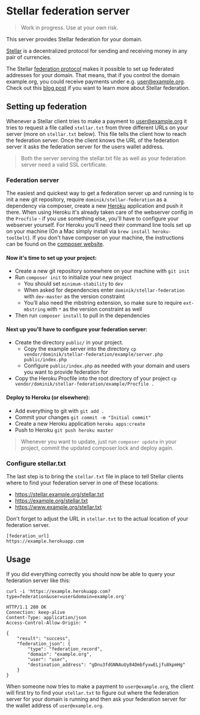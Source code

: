 # Stellar federation server

> Work in progress. Use at your own risk.

This server provides Stellar federation for your domain.

[Stellar](https://stellar.org) is a decentralized protocol for sending and receiving money in any pair of currencies.

The Stellar [federation protocol](https://wiki.stellar.org/Federation) makes it possible to set up federated addresses for your domain. That means, that if you control the domain example.org, you could receive payments under e.g. user@example.org. Check out this [blog post](http://tobschall.de/2014/08/08/federated-stellar-addresses/) if you want to learn more about Stellar federation.

## Setting up federation

Whenever a Stellar client tries to make a payment to user@example.org it tries to request a file called `stellar.txt` from three different URLs on your server (more on `stellar.txt` below). This file tells the client how to reach the federation server. Once the client knows the URL of the federation server it asks the federation server for the users wallet address.

> Both the server serving the stellar.txt file as well as your federation server need a valid SSL certificate.

### Federation server

The easiest and quickest way to get a federation server up and running is to init a new git repository, require `dominik/stellar-federation` as a dependency via composer, create a new [Heroku](http://heroku.com) application and push it there. When using Heroku it's already taken care of the webserver config in the `Procfile` - if you use something else, you'll have to configure your webserver yourself. For Heroku you'll need their command line tools set up on your machine (On a Mac simply install via `brew install heroku-toolbelt`). If you don't have composer on your machine, the instructions can be found on the [composer website](https://getcomposer.org/doc/00-intro.md#globally).

#### Now it's time to set up your project:

* Create a new git repository somewhere on your machine with `git init`
* Run `composer init` to initialize your new project
  * You should set `minimum-stability` to `dev`
  * When asked for dependencies enter `dominik/stellar-federation` with `dev-master` as the version constraint
  * You'll also need the mbstring extension, so make sure to require `ext-mbstring` with `*` as the version constraint as well
* Then run `composer install` to pull in the dependencies

#### Next up you'll have to configure your federation server:

* Create the directory `public/` in your project.
  * Copy the example server into the directory `cp vendor/dominik/stellar-federation/example/server.php public/index.php`
  * Configure `public/index.php` as needed with your domain and users you want to provide federation for
* Copy the Heroku Procfile into the root directory of your project `cp vendor/dominik/stellar-federation/example/Procfile .`

#### Deploy to Heroku (or elsewhere):

* Add everything to git with `git add .`
* Commit your changes `git commit -m "Initial commit"`
* Create a new Heroku application `heroku apps:create`
* Push to Heroku `git push heroku master`

> Whenever you want to update, just run `composer update` in your project, commit the updated composer.lock and deploy again.

### Configure stellar.txt

The last step is to bring the `stellar.txt` file in place to tell Stellar clients where to find your federation server in one of these locations:

* https://stellar.example.org/stellar.txt
* https://example.org/stellar.txt
* https://www.example.org/stellar.txt

Don't forget to adjust the URL in `stellar.txt` to the actual location of your federation server.

```
[federation_url]
https://example.herokuapp.com
```

## Usage

If you did everything correctly you should now be able to query your federation server like this:

```
curl -i 'https://example.herokuapp.com?type=federation&user=user&domain=example.org'

HTTP/1.1 200 OK
Connection: keep-alive
Content-Type: application/json
Access-Control-Allow-Origin: *

{
    "result": "success",
    "federation_json": {
        "type": "federation_record",
        "domain": "example.org",
        "user": "user",
        "destination_address": "gDnu3fdGNNAuUy84DmbfyxwELjfu8kpmHg"
    }
}
```

When someone now tries to make a payment to `user@example.org`, the client will first try to find your `stellar.txt` to figure out where the federation server for your domain is running and then ask your federation server for the wallet address of `user@example.org`.

